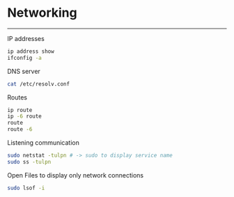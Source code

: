 # Networking
***

IP addresses
```sh
ip address show
ifconfig -a
```

DNS server
```sh
cat /etc/resolv.conf
```

Routes
```sh
ip route
ip -6 route
route
route -6
```

Listening communication
```sh
sudo netstat -tulpn # -> sudo to display service name
sudo ss -tulpn
```
Open Files to display only network connections
```sh
sudo lsof -i
```

